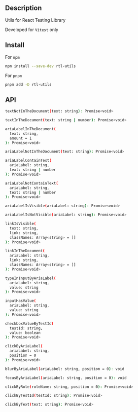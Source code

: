 ## Description

Utils for React Testing Library

Developed for `Vitest` only

## Install

For `npm`

```bash
npm install --save-dev rtl-utils
```

For `pnpm`

```bash
pnpm add -D rtl-utils
```

## API

```bash
textNotInTheDocument(text: string): Promise<void>
```

```bash
textInTheDocument(text: string | number): Promise<void>
```

```bash
ariaLabelInTheDocument(
  text: string,
  amount = 1
): Promise<void>
```

```bash
ariaLabelNotInTheDocument(text: string): Promise<void>
```

```bash
ariaLabelContainText(
  ariaLabel: string,
  text: string | number
): Promise<void>
```

```bash
ariaLabelNotContainText(
  ariaLabel: string,
  text: string | number
): Promise<void>
```

```bash
ariaLabelIsVisible(ariaLabel: string): Promise<void>
```

```bash
ariaLabelIsNotVisible(ariaLabel: string): Promise<void>
```

```bash
linkIsVisible(
  text: string,
  link: string,
  classNames: Array<string> = []
): Promise<void>
```

```bash
linkInTheDocument(
  ariaLabel: string,
  link: string,
  classNames: Array<string> = []
): Promise<void>
```

```bash
typeInInputByAriaLabel(
  ariaLabel: string,
  value: string
): Promise<void>
```

```bash
inputHasValue(
  ariaLabel: string,
  value: string
): Promise<void>
```

```bash
checkboxValueByTestId(
  testId: string,
  value: boolean
): Promise<void>
```

```bash
clickByAriaLabel(
  ariaLabel: string,
  position = 0
): Promise<void>
```

```bash
blurByAriaLabel(ariaLabel: string, position = 0): void
```

```bash
focusByAriaLabel(ariaLabel: string, position = 0): void
```

```bash
clickByRole(roleName: string, position = 0): Promise<void>
```

```bash
clickByTestId(testId: string): Promise<void>
```

```bash
clickByText(text: string): Promise<void>
```
